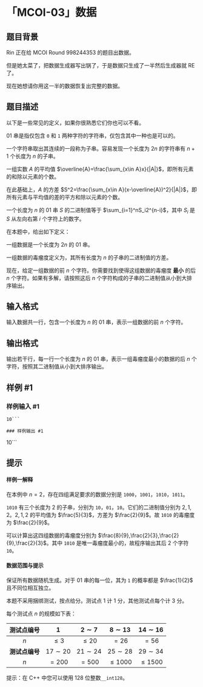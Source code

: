 # 「MCOI-03」数据

## 题目背景

Rin 正在给 MCOI Round 998244353 的题目出数据。

但是她太菜了，把数据生成器写出锅了，于是数据只生成了一半然后生成器就 RE 了。

现在她想请你用这一半的数据恢复出完整的数据。

## 题目描述

以下是一些常见的定义，如果你很熟悉它们你也可以不看。

01 串是指仅包含 ```0``` 和 ```1``` 两种字符的字符串，仅包含其中一种也是可以的。

一个字符串取出其连续的一段称为子串。容易发现一个长度为 $2n$ 的字符串有 $n+1$ 个长度为 $n$ 的子串。

一组实数 $A$ 的平均值 $\overline{A}=\frac{\sum_{x\in A}x}{|A|}$，即所有元素的和除以元素的个数。

在此基础上，$A$ 的方差 $S^2=\frac{\sum_{x\in A}(x-\overline{A})^2}{|A|}$，即所有元素与平均值的差的平方和除以元素的个数。

一个长度为 $n$ 的 01 串 $S$ 的二进制值等于 $\sum_{i=1}^nS_i2^{n-i}$，其中 $S_i$ 是 $S$ 从左向右第 $i$ 个字符上的数字。

在本题中，给出如下定义：

一组数据是一个长度为 $2n$ 的 01 串。

一组数据的毒瘤度定义为，其所有长度为 $n$ 的子串的二进制值的方差。

现在，给定一组数据的前 $n$ 个字符。你需要找到使得这组数据的毒瘤度 **最小** 的后 $n$ 个字符。如果有多解，请按照这后 $n$ 个字符构成的子串的二进制值从小到大排序输出。



## 输入格式

输入数据共一行，包含一个长度为 $n$ 的 01 串，表示一组数据的前 $n$ 个字符。

## 输出格式

输出若干行，每一行一个长度为 $n$ 的 01 串，表示一组毒瘤度最小的数据的后 $n$ 个字符，按照其二进制值从小到大排序输出。

## 样例 #1

### 样例输入 #1
```
10```

### 样例输出 #1

```
10```

## 提示

#### 样例一解释

在本例中 $n=2$，存在四组满足要求的数据分别是 ```1000```，```1001```，```1010```，```1011```。

```1010``` 有三个长度为 $2$ 的子串，分别为 ```10```，```01```，```10```。它们的二进制值分别为 $2,1,2$。${2,1,2}$ 的平均值为 $\frac{5}{3}$，方差为 $\frac{2}{9}$。故 ```1010``` 的毒瘤度为 $\frac{2}{9}$。

可以计算出这四组数据的毒瘤度分别为 $\frac{8}{9},\frac{2}{3},\frac{2}{9},\frac{2}{3}$。其中 ```1010``` 是唯一毒瘤度最小的，故程序输出其后 $2$ 个字符 ```10```。

#### 数据范围与提示

保证所有数据随机生成。对于 01 串的每一位，其为 ```1``` 的概率都是 $\frac{1}{2}$ 且不同位相互独立。

本题不采用捆绑测试，按点给分。测试点 $1$ 计 $1$ 分，其他测试点每个计 $3$ 分。

每个测试点 $n$ 的规模如下表：

| 测试点编号 | $1$ | $2\sim 7$ | $8\sim 13$ | $14\sim 16$ | 
| :----------: | :----------: | :----------: | :----------: | :----------: |
| $n$ | $\le 3$ | $\le20$ | $=26$ | $=56$ | 
|**测试点编号**|$17\sim 20$ | $21\sim 24$ | $25\sim 28$ | $29\sim 34$ |
|$n$|$=200$ | $=500$ | $\le1000$ | $\le 1500$ |

提示：在 C++ 中您可以使用 $128$ 位整数```__int128```。
